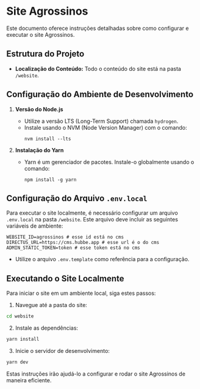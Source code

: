 # Site Agrossinos

Este documento oferece instruções detalhadas sobre como configurar e executar o site Agrossinos.

## Estrutura do Projeto

- **Localização do Conteúdo:** Todo o conteúdo do site está na pasta `/website`.

## Configuração do Ambiente de Desenvolvimento

1. **Versão do Node.js**
   
   - Utilize a versão LTS (Long-Term Support) chamada `hydrogen`.
   - Instale usando o NVM (Node Version Manager) com o comando:
     ```
     nvm install --lts
     ```

2. **Instalação do Yarn**
   - Yarn é um gerenciador de pacotes. Instale-o globalmente usando o comando:
     ```
     npm install -g yarn
     ```

## Configuração do Arquivo `.env.local`

Para executar o site localmente, é necessário configurar um arquivo `.env.local` na pasta `/website`. Este arquivo deve incluir as seguintes variáveis de ambiente:


```
WEBSITE_ID=agrossinos # esse id está no cms
DIRECTUS_URL=https://cms.hubbe.app # esse url é o do cms
ADMIN_STATIC_TOKEN=token # esse token está no cms
```

- Utilize o arquivo `.env.template` como referência para a configuração.

## Executando o Site Localmente

Para iniciar o site em um ambiente local, siga estes passos:

1. Navegue até a pasta do site:
```bash
cd website
```
2. Instale as dependências:
```bash
yarn install
```

3. Inicie o servidor de desenvolvimento:
```bash
yarn dev
```

Estas instruções irão ajudá-lo a configurar e rodar o site Agrossinos de maneira eficiente.
